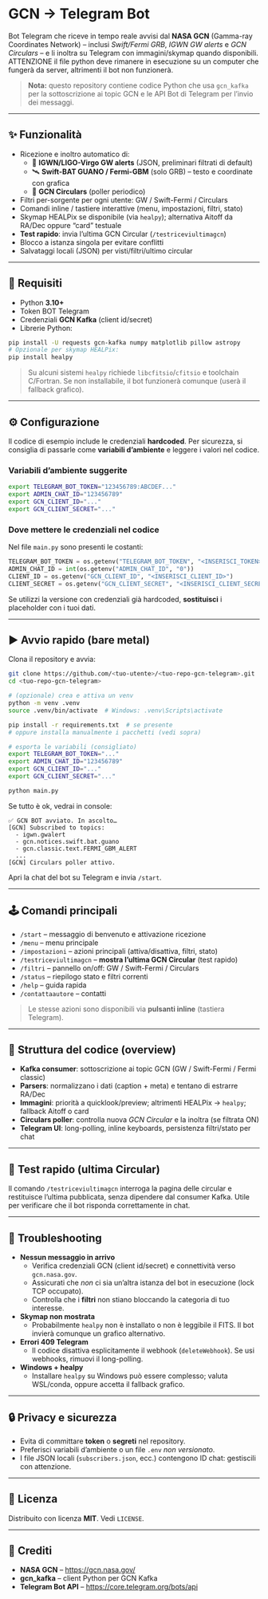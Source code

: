 # GCN → Telegram Bot

Bot Telegram che riceve in tempo reale avvisi dal **NASA GCN** (Gamma-ray Coordinates Network) –
inclusi *Swift/Fermi GRB*, *IGWN GW alerts* e *GCN Circulars* – e li inoltra su Telegram con
immagini/skymap quando disponibili. ATTENZIONE il file python deve rimanere in esecuzione su 
un computer che fungerà da server, altrimenti il bot non funzionerà.

> **Nota:** questo repository contiene codice Python che usa `gcn_kafka` per la sottoscrizione ai topic
> GCN e le API Bot di Telegram per l’invio dei messaggi.

---

## ✨ Funzionalità

- Ricezione e inoltro automatico di:
  - 🌊 **IGWN/LIGO-Virgo GW alerts** (JSON, preliminari filtrati di default)
  - 🛰️ **Swift-BAT GUANO / Fermi-GBM** (solo GRB) – testo e coordinate con grafica
  - 📝 **GCN Circulars** (poller periodico)
- Filtri per-sorgente per ogni utente: GW / Swift-Fermi / Circulars
- Comandi inline / tastiere interattive (menu, impostazioni, filtri, stato)
- Skymap HEALPix se disponibile (via `healpy`); alternativa Aitoff da RA/Dec oppure “card” testuale
- **Test rapido**: invia l’ultima GCN Circular (`/testriceviultimagcn`)
- Blocco a istanza singola per evitare conflitti
- Salvataggi locali (JSON) per visti/filtri/ultimo circular

---

## 🧱 Requisiti

- Python **3.10+**
- Token BOT Telegram
- Credenziali **GCN Kafka** (client id/secret)
- Librerie Python:

```bash
pip install -U requests gcn-kafka numpy matplotlib pillow astropy
# Opzionale per skymap HEALPix:
pip install healpy
```

> Su alcuni sistemi `healpy` richiede `libcfitsio`/`cfitsio` e toolchain C/Fortran.
> Se non installabile, il bot funzionerà comunque (userà il fallback grafico).

---

## ⚙️ Configurazione

Il codice di esempio include le credenziali **hardcoded**. Per sicurezza, si consiglia di
passarle come **variabili d’ambiente** e leggere i valori nel codice.

### Variabili d’ambiente suggerite

```bash
export TELEGRAM_BOT_TOKEN="123456789:ABCDEF..."
export ADMIN_CHAT_ID="123456789"
export GCN_CLIENT_ID="..."
export GCN_CLIENT_SECRET="..."
```

### Dove mettere le credenziali nel codice

Nel file `main.py` sono presenti le costanti:

```python
TELEGRAM_BOT_TOKEN = os.getenv("TELEGRAM_BOT_TOKEN", "<INSERISCI_TOKEN>")
ADMIN_CHAT_ID = int(os.getenv("ADMIN_CHAT_ID", "0"))
CLIENT_ID = os.getenv("GCN_CLIENT_ID", "<INSERISCI_CLIENT_ID>")
CLIENT_SECRET = os.getenv("GCN_CLIENT_SECRET", "<INSERISCI_CLIENT_SECRET>")
```

Se utilizzi la versione con credenziali già hardcoded, **sostituisci** i placeholder con i tuoi dati.

---

## ▶️ Avvio rapido (bare metal)

Clona il repository e avvia:

```bash
git clone https://github.com/<tuo-utente>/<tuo-repo-gcn-telegram>.git
cd <tuo-repo-gcn-telegram>

# (opzionale) crea e attiva un venv
python -m venv .venv
source .venv/bin/activate  # Windows: .venv\Scripts\activate

pip install -r requirements.txt  # se presente
# oppure installa manualmente i pacchetti (vedi sopra)

# esporta le variabili (consigliato)
export TELEGRAM_BOT_TOKEN="..."
export ADMIN_CHAT_ID="123456789"
export GCN_CLIENT_ID="..."
export GCN_CLIENT_SECRET="..."

python main.py
```

Se tutto è ok, vedrai in console:
```
✅ GCN BOT avviato. In ascolto…
[GCN] Subscribed to topics:
  - igwn.gwalert
  - gcn.notices.swift.bat.guano
  - gcn.classic.text.FERMI_GBM_ALERT
  ...
[GCN] Circulars poller attivo.
```

Apri la chat del bot su Telegram e invia `/start`.

---

## 🕹️ Comandi principali

- `/start` – messaggio di benvenuto e attivazione ricezione
- `/menu` – menu principale
- `/impostazioni` – azioni principali (attiva/disattiva, filtri, stato)
- `/testriceviultimagcn` – **mostra l’ultima GCN Circular** (test rapido)
- `/filtri` – pannello on/off: GW / Swift-Fermi / Circulars
- `/status` – riepilogo stato e filtri correnti
- `/help` – guida rapida
- `/contattaautore` – contatti

> Le stesse azioni sono disponibili via **pulsanti inline** (tastiera Telegram).

---

## 🧩 Struttura del codice (overview)

- **Kafka consumer**: sottoscrizione ai topic GCN (GW / Swift-Fermi / Fermi classic)
- **Parsers**: normalizzano i dati (caption + meta) e tentano di estrarre RA/Dec
- **Immagini**: priorità a quicklook/preview; altrimenti HEALPix → `healpy`; fallback Aitoff o card
- **Circulars poller**: controlla nuova *GCN Circular* e la inoltra (se filtrata ON)
- **Telegram UI**: long-polling, inline keyboards, persistenza filtri/stato per chat

---

## 🧪 Test rapido (ultima Circular)

Il comando `/testriceviultimagcn` interroga la pagina delle circular e restituisce l’ultima pubblicata,
senza dipendere dal consumer Kafka. Utile per verificare che il bot risponda correttamente in chat.

---

## 🛟 Troubleshooting

- **Nessun messaggio in arrivo**  
  - Verifica credenziali GCN (client id/secret) e connettività verso `gcn.nasa.gov`.
  - Assicurati che *non* ci sia un’altra istanza del bot in esecuzione (lock TCP occupato).
  - Controlla che i **filtri** non stiano bloccando la categoria di tuo interesse.
- **Skymap non mostrata**  
  - Probabilmente `healpy` non è installato o non è leggibile il FITS. Il bot invierà comunque un grafico alternativo.
- **Errori 409 Telegram**  
  - Il codice disattiva esplicitamente il webhook (`deleteWebhook`). Se usi webhooks, rimuovi il long-polling.
- **Windows + healpy**  
  - Installare `healpy` su Windows può essere complesso; valuta WSL/conda, oppure accetta il fallback grafico.

---

## 🔒 Privacy e sicurezza

- Evita di committare **token** o **segreti** nel repository.
- Preferisci variabili d’ambiente o un file `.env` *non versionato*.
- I file JSON locali (`subscribers.json`, ecc.) contengono ID chat: gestiscili con attenzione.

---

## 📝 Licenza

Distribuito con licenza **MIT**. Vedi `LICENSE`.

---

## 🙌 Crediti

- **NASA GCN** – https://gcn.nasa.gov/
- **gcn_kafka** – client Python per GCN Kafka
- **Telegram Bot API** – https://core.telegram.org/bots/api
